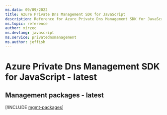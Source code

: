 ```yaml
---
ms.data: 09/09/2022
title: Azure Private Dns Management SDK for JavaScript
description: Reference for Azure Private Dns Management SDK for JavaScript
ms.topic: reference
author: xirzec
ms.devlang: javascript
ms.service: privatednsmanagement
ms.author: jeffish
---
```

# Azure Private Dns Management SDK for JavaScript - latest

## Management packages - latest
[!INCLUDE [mgmt-packages](private-dns-management-mgmt-index.md)]